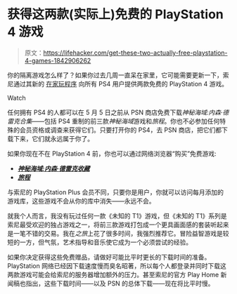 # 获得这两款(实际上)免费的 PlayStation 4 游戏

> 原文：<https://lifehacker.com/get-these-two-actually-free-playstation-4-games-1842906262>

你的隔离游戏怎么样了？如果你过去几周一直呆在家里，它可能需要更新一下，索尼通过其新的 [在家玩程序](https://blog.us.playstation.com/2020/04/14/announcing-the-play-at-home-initiative/) 向所有 PS4 用户提供两款免费的 PlayStation 4 游戏。

Watch

任何拥有 PS4 的人都可以在 5 月 5 日之前从 PSN 商店免费下载*神秘海域:内森·德雷克合集*——包括 PS4 重制的前三款*神秘海域*游戏和*旅程*。你也不必参加任何特殊的会员资格或调查来获得它们。只要打开你的 PS4，去 PSN 商店，把它们都下载下来，它们就永远属于你了。

如果你现在不在 PlayStation 4 前，你也可以通过网络浏览器“购买”免费游戏:

*   [***神秘海域:内森·德雷克收藏***](https://store.playstation.com/en-us/product/UP9000-CUSA02320_00-UNCHARTEDTRILOGY)
*   [***旅程***](https://store.playstation.com/en-us/product/UP9000-CUSA00694_00-JOURNEYPS4061115)

与索尼的 PlayStation Plus 会员不同，只要你是用户，你就可以访问每月添加的游戏库，这些游戏不会从你的库中消失——永远不会。

就我个人而言，我没有玩过任何一款《未知的 T1》游戏，但《未知的 T1》系列是索尼最受欢迎的独占游戏之一，将前三款游戏打包成一个更具画面感的套装听起来是一笔不错的交易。我在*之旅*上花了很多时间，我强烈推荐它。冒险益智游戏是较短的一方，但气氛，艺术指导和音乐使它成为一个必须尝试的经验。

如果你决定获得这些免费赠品，请做好可能比平时更长的下载时间的准备。PlayStation 网络已经因下载速度慢而臭名昭著，所以每个人都登录并同时下载这两款游戏可能会给索尼的服务器增加额外的压力。甚至索尼的官方 Play Home 新闻稿也指出，这些下载时间——以及 PSN 的总体下载——现在将比平时慢。